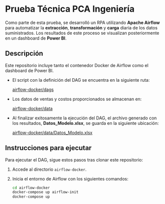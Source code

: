 # Prueba Técnica PCA Ingeniería

Como parte de esta prueba, se desarrolló un RPA utilizando **Apache Airflow** para automatizar la **extracción**, **transformación** y **carga** diaria de los datos suministrados. Los resultados de este proceso se visualizan posteriormente en un dashboard de **Power BI**.

## Descripción

Este repositorio incluye tanto el contenedor Docker de Airflow como el dashboard de Power BI.

- El script con la definición del DAG se encuentra en la siguiente ruta:

  [airflow-docker/dags](./airflow-docker/dags)

- Los datos de ventas y costos proporcionados se almacenan en:

  [airflow-docker/data](./airflow-docker/data)

- Al finalizar exitosamente la ejecución del DAG, el archivo generado con los resultados, **Datos_Modelo.xlsx**, se guarda en la siguiente ubicación:

  [airflow-docker/data/Datos_Modelo.xlsx](./airflow-docker/data/Datos_Modelo.xlsx)

## Instrucciones para ejecutar

Para ejecutar el DAG, sigue estos pasos tras clonar este repositorio:

1. Accede al directorio `airflow-docker`.
2. Inicia el entorno de Airflow con los siguientes comandos:

   ```bash
   cd airflow-docker
   docker-compose up airflow-init
   docker-compose up
   ```
